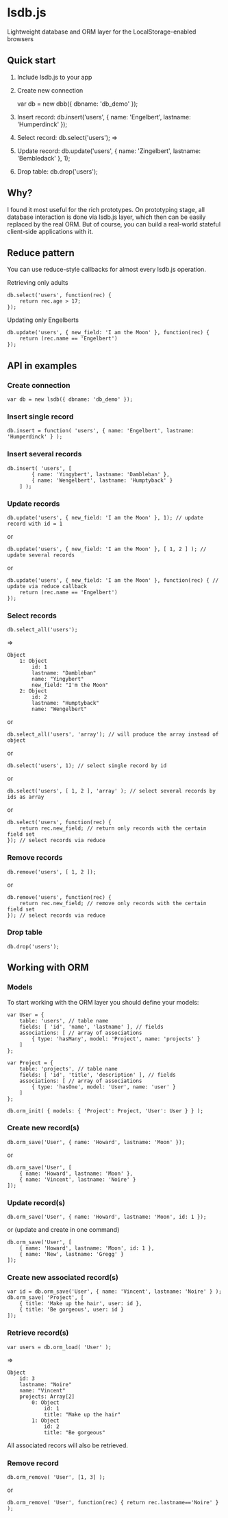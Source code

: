 
# lsdb.js
Lightweight database and ORM layer for the LocalStorage-enabled browsers

## Quick start

1. Include lsdb.js to your app
2. Create new connection

    var db = new dbb({ dbname: 'db_demo' });

3. Insert record:
    db.insert('users', { name: 'Engelbert', lastname: 'Humperdinck' });
4. Select record:
    db.select('users'); 
    =>
5. Update record:
    db.update('users', { name: 'Zingelbert', lastname: 'Bembledack' }, 1); 
6. Drop table:
    db.drop('users'); 

## Why?

I found it most useful for the rich prototypes. On prototyping stage, all database interaction is done via 
lsdb.js layer, which then can be easily replaced by the real ORM. But of course, you can build a real-world
stateful client-side applications with it.

## Reduce pattern

You can use reduce-style callbacks for almost every lsdb.js operation.

Retrieving only adults

    db.select('users', function(rec) {
        return rec.age > 17; 
    }); 

Updating only Engelberts

    db.update('users', { new_field: 'I am the Moon' }, function(rec) { 
        return (rec.name == 'Engelbert')
    });

## API in examples

### Create connection                                  

    var db = new lsdb({ dbname: 'db_demo' }); 

### Insert single record

    db.insert = function( 'users', { name: 'Engelbert', lastname: 'Humperdinck' } );

### Insert several records

    db.insert( 'users', [
            { name: 'Yingybert', lastname: 'Dambleban' },  
            { name: 'Wengelbert', lastname: 'Humptyback' } 
        ] );

### Update records

    db.update('users', { new_field: 'I am the Moon' }, 1); // update record with id = 1

or

    db.update('users', { new_field: 'I am the Moon' }, [ 1, 2 ] ); // update several records 

or

    db.update('users', { new_field: 'I am the Moon' }, function(rec) { // update via reduce callback
        return (rec.name == 'Engelbert')
    });

### Select records

    db.select_all('users');

=>

    Object
        1: Object
            id: 1
            lastname: "Dambleban"
            name: "Yingybert"
            new_field: "I'm the Moon"
        2: Object
            id: 2
            lastname: "Humptyback"
            name: "Wengelbert"

or

    db.select_all('users', 'array'); // will produce the array instead of object

or

    db.select('users', 1); // select single record by id

or

    db.select('users', [ 1, 2 ], 'array' ); // select several records by ids as array

or

    db.select('users', function(rec) {
        return rec.new_field; // return only records with the certain field set
    }); // select records via reduce

### Remove records 

    db.remove('users', [ 1, 2 ]);

or

    db.remove('users', function(rec) {
        return rec.new_field; // remove only records with the certain field set
    }); // select records via reduce

### Drop table 

    db.drop('users');

## Working with ORM 

### Models

To start working with the ORM layer you should define your models: 

    var User = {
        table: 'users', // table name
        fields: [ 'id', 'name', 'lastname' ], // fields
        associations: [ // array of associations
            { type: 'hasMany', model: 'Project', name: 'projects' }
        ]
    };

    var Project = {
        table: 'projects', // table name
        fields: [ 'id', 'title', 'description' ], // fields
        associations: [ // array of associations
            { type: 'hasOne', model: 'User', name: 'user' }
        ]
    };

    db.orm_init( { models: { 'Project': Project, 'User': User } } ); 

### Create new record(s)

    db.orm_save('User', { name: 'Howard', lastname: 'Moon' });

or 

    db.orm_save('User', [ 
        { name: 'Howard', lastname: 'Moon' },
        { name: 'Vincent', lastname: 'Noire' }
    ]);

### Update record(s)

    db.orm_save('User', { name: 'Howard', lastname: 'Moon', id: 1 });

or (update and create in one command)

    db.orm_save('User', [ 
        { name: 'Howard', lastname: 'Moon', id: 1 },  
        { name: 'New', lastname: 'Gregg' } 
    ]);


### Create new associated record(s)

    var id = db.orm_save('User', { name: 'Vincent', lastname: 'Noire' } );
    db.orm_save( 'Project', [ 
        { title: 'Make up the hair', user: id },
        { title: 'Be gorgeous', user: id } 
    ]);

### Retrieve record(s)

    var users = db.orm_load( 'User' );

=>

    Object
        id: 3
        lastname: "Noire"
        name: "Vincent"
        projects: Array[2]
            0: Object
                id: 1
                title: "Make up the hair"
            1: Object
                id: 2
                title: "Be gorgeous"

All associated recors will also be retrieved. 

### Remove record

    db.orm_remove( 'User', [1, 3] );

or

    db.orm_remove( 'User', function(rec) { return rec.lastname=='Noire' } );
